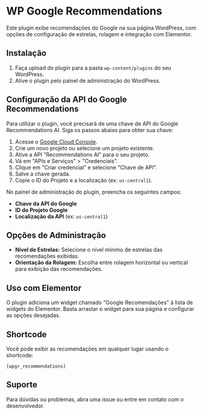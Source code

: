 # WP Google Recommendations

Este plugin exibe recomendações do Google na sua página WordPress, com opções de configuração de estrelas, rolagem e integração com Elementor.

## Instalação

1. Faça upload do plugin para a pasta `wp-content/plugins` do seu WordPress.
2. Ative o plugin pelo painel de administração do WordPress.

## Configuração da API do Google Recommendations

Para utilizar o plugin, você precisará de uma chave de API do Google Recommendations AI. Siga os passos abaixo para obter sua chave:

1. Acesse o [Google Cloud Console](https://console.cloud.google.com/).
2. Crie um novo projeto ou selecione um projeto existente.
3. Ative a API "Recommendations AI" para o seu projeto.
4. Vá em "APIs e Serviços" > "Credenciais".
5. Clique em "Criar credencial" e selecione "Chave de API".
6. Salve a chave gerada.
7. Copie o ID do Projeto e a localização (ex: `us-central1`).

No painel de administração do plugin, preencha os seguintes campos:
- **Chave da API do Google**
- **ID do Projeto Google**
- **Localização da API** (ex: `us-central1`)

## Opções de Administração

- **Nível de Estrelas:** Selecione o nível mínimo de estrelas das recomendações exibidas.
- **Orientação da Rolagem:** Escolha entre rolagem horizontal ou vertical para exibição das recomendações.

## Uso com Elementor

O plugin adiciona um widget chamado "Google Recomendações" à lista de widgets do Elementor. Basta arrastar o widget para sua página e configurar as opções desejadas.

## Shortcode

Você pode exibir as recomendações em qualquer lugar usando o shortcode:

```
[wpgr_recommendations]
```

## Suporte

Para dúvidas ou problemas, abra uma issue ou entre em contato com o desenvolvedor.
